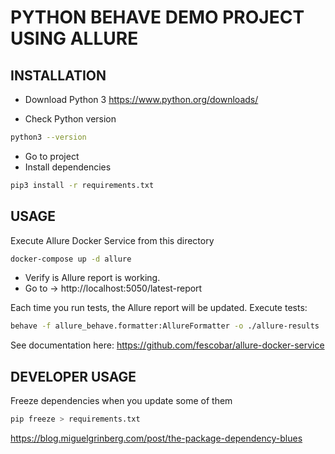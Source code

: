 # PYTHON BEHAVE DEMO PROJECT USING ALLURE

## INSTALLATION
- Download Python 3
https://www.python.org/downloads/

- Check Python version
```sh
python3 --version
```
- Go to project
- Install dependencies

```sh
pip3 install -r requirements.txt
 ```

## USAGE
Execute Allure Docker Service from this directory
```sh
docker-compose up -d allure
```
- Verify is Allure report is working. 
- Go to -> http://localhost:5050/latest-report

Each time you run tests, the Allure report will be updated.
Execute tests:
```sh
behave -f allure_behave.formatter:AllureFormatter -o ./allure-results
```

See documentation here: https://github.com/fescobar/allure-docker-service


## DEVELOPER USAGE
Freeze dependencies when you update some of them
```sh
pip freeze > requirements.txt
```
https://blog.miguelgrinberg.com/post/the-package-dependency-blues
